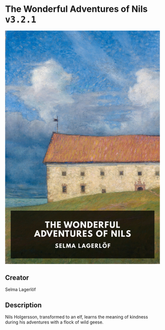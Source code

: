 
# The Wonderful Adventures of Nils <kbd>v3.2.1</kbd>

<center>
  <img src="./cover-1024.jpg"/>
</center>

## Creator
Selma Lagerlöf

## Description
Nils Holgersson, transformed to an elf, learns the meaning of kindness during his adventures with a flock of wild geese.
